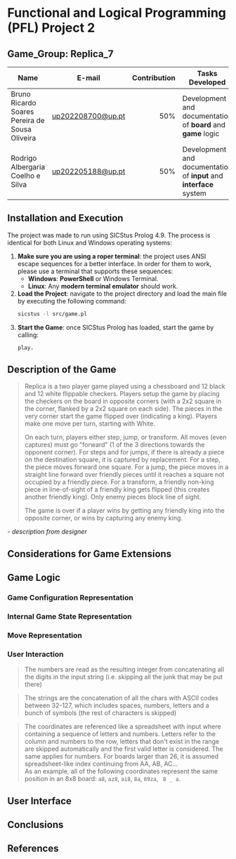 # Functional and Logical Programming (PFL) Project 2

## Game_Group: Replica_7

| Name                                           | E-mail            | Contribution | Tasks Developed                                             |
| ---------------------------------------------- | ----------------- | -----------: | ----------------------------------------------------------- |
| Bruno Ricardo Soares Pereira de Sousa Oliveira | up202208700@up.pt |          50% | Development and documentation of **board** and **game** logic       |
| Rodrigo Albergaria Coelho e Silva              | up202205188@up.pt |          50% | Development and documentation of **input** and **interface** system |

## Installation and Execution

The project was made to run using SICStus Prolog 4.9. The process is identical for both Linux and Windows operating systems:
1. **Make sure you are using a roper terminal**: the project uses ANSI escape sequences for a better interface. In order for them to work, please use a terminal that supports these sequences:
    - **Windows**: **PowerShell** or Windows Terminal.
    - **Linux**: Any **modern terminal emulator** should work.
2. **Load the Project**: navigate to the project directory and load the main file by executing the following command:
    ```bash
    sicstus -l src/game.pl
    ```
3. **Start the Game**: once SICStus Prolog has loaded, start the game by calling:
    ```prolog
    play.
    ```

## Description of the Game

> Replica is a two player game played using a chessboard and 12 black and 12 white flippable checkers. Players setup the game by placing the checkers on the board in opposite corners (with a 2x2 square in the corner, flanked by a 2x2 square on each side). The pieces in the very corner start the game flipped over (indicating a king). Players make one move per turn, starting with White.
>
> On each turn, players either step, jump, or transform. All moves (even captures) must go "forward" (1 of the 3 directions towards the opponent corner). For steps and for jumps, if there is already a piece on the destination square, it is captured by replacement. For a step, the piece moves forward one square. For a jump, the piece moves in a straight line forward over friendly pieces until it reaches a square not occupied by a friendly piece. For a transform, a friendly non-king piece in line-of-sight of a friendly king gets flipped (this creates another friendly king). Only enemy pieces block line of sight.
>
> The game is over if a player wins by getting any friendly king into the opposite corner, or wins by capturing any enemy king.

\- *description from designer*


## Considerations for Game Extensions

## Game Logic

### Game Configuration Representation

### Internal Game State Representation

### Move Representation

### User Interaction

> The numbers are read as the resulting integer from concatenating all the digits in the input string (i.e. skipping all the junk that may be put there)

> The strings are the concatenation of all the chars with ASCII codes between 32-127, which includes spaces, numbers, letters and a bunch of symbols (the rest of characters is skipped)

> The coordinates are referenced like a spreadsheet with input where containing a sequence of letters and numbers. Letters refer to the column and numbers to the row, letters that don't exist in the range are skipped automatically and the first valid letter is considered. The same applies for numbers. For boards larger than 26, it is assumed spreadsheet-like index continuing from AA, AB, AC...  
> As an example, all of the following coordinates represent the same position in an 8x8 board: `a8`, `az8`, `ai8`, `8a`, `89za`, ` 8 _ a`.

## User Interface

## Conclusions

## References
